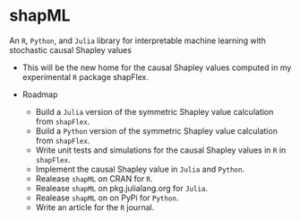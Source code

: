# shapML
An `R`, `Python`, and `Julia` library for interpretable machine learning with stochastic causal Shapley values

* This will be the new home for the causal Shapley values computed in my experimental `R` package shapFlex.

* Roadmap
    + Build a `Julia` version of the symmetric Shapley value calculation from `shapFlex`.
    + Build a `Python` version of the symmetric Shapley value calculation from `shapFlex`.
    + Write unit tests and simulations for the causal Shapley values in `R` in `shapFlex`.
    + Implement the causal Shapley value in `Julia` and `Python`.
    + Realease `shapML` on CRAN for `R`.
    + Realease `shapML` on pkg.julialang.org for `Julia`.
    + Realease `shapML` on on PyPi for `Python`.
    + Write an article for the `R` journal.
    
